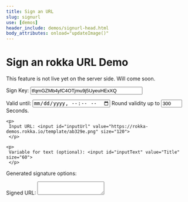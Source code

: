 ```yaml
---
title: Sign an URL
slug: signurl
use: [demos]
header_include: demos/signurl-head.html
body_attributes: onload="updateImage()"
---
```

 
# Sign an rokka URL Demo

This feature is not live yet on the server side. Will come soon.


<div id="demoForm">   
<form id="form" onkeyup="updateImage()" onchange="updateImage()">
    <p>
     Sign Key: <input id="signKey"  size="35" value="tfqmGZMb4yfC4OTjmu9j5UyeuHExXQ">
     </p>
    <p>
    Valid until: <input id="until"  type="datetime-local" value="now" size="20">
     Round validity up to <input id="roundUp" value="300" size="4"> Seconds.
     </p>

    <p>
     Input URL: <input id="inputUrl" value="https://rokka-demos.rokka.io/template/ab329e.png" size="120">
     </p>

    <p>
     Variable for text (optional): <input id="inputText" value="Title" size="60">
     </p>

</form>
</div>
<p>
  Generated signature options: <span id="options"> </span>
</p>
<p>
    Signed URL: <textarea id="url" onkeyup="urlchange()" >
    </textarea>
</p>
<p>
    <img id="image" src="">
</p>
